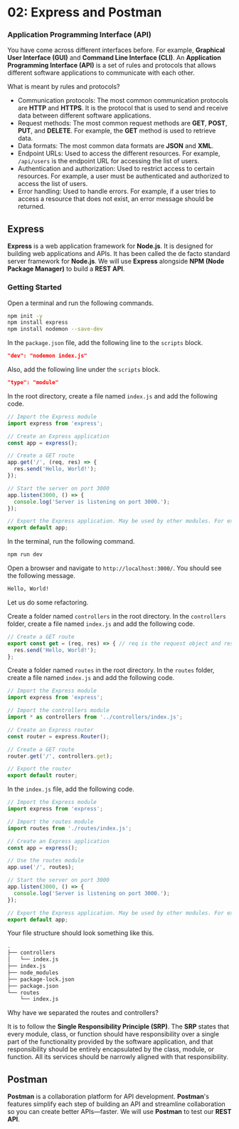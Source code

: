# 02: Express and Postman

### Application Programming Interface (API)

You have come across different interfaces before. For example, **Graphical User Interface (GUI)** and **Command Line Interface (CLI)**. An **Application Programming Interface (API)** is a set of rules and protocols that allows different software applications to communicate with each other.

What is meant by rules and protocols?

- Communication protocols: The most common communication protocols are **HTTP** and **HTTPS**. It is the protocol that is used to send and receive data between different software applications.
- Request methods: The most common request methods are **GET**, **POST**, **PUT**, and **DELETE**. For example, the **GET** method is used to retrieve data.
- Data formats: The most common data formats are **JSON** and **XML**.  
- Endpoint URLs: Used to access the different resources. For example, `/api/users` is the endpoint URL for accessing the list of users.
- Authentication and authorization: Used to restrict access to certain resources. For example, a user must be authenticated and authorized to access the list of users.
- Error handling: Used to handle errors. For example, if a user tries to access a resource that does not exist, an error message should be returned.

## Express

**Express** is a web application framework for **Node.js**. It is designed for building web applications and APIs. It has been called the de facto standard server framework for **Node.js**. We will use **Express** alongside **NPM (Node Package Manager)** to build a **REST API**.

### Getting Started

Open a terminal and run the following commands.

```bash
npm init -y
npm install express
npm install nodemon --save-dev
```

In the `package.json` file, add the following line to the `scripts` block.

```json
"dev": "nodemon index.js"
```

Also, add the following line under the `scripts` block.

```json
"type": "module"
```

In the root directory, create a file named `index.js` and add the following code.

```javascript
// Import the Express module
import express from 'express';

// Create an Express application
const app = express();

// Create a GET route
app.get('/', (req, res) => {
  res.send('Hello, World!');
});

// Start the server on port 3000
app.listen(3000, () => {
  console.log('Server is listening on port 3000.');
});

// Export the Express application. May be used by other modules. For example, API testing
export default app;
```

In the terminal, run the following command.

```bash
npm run dev
```

Open a browser and navigate to `http://localhost:3000/`. You should see the following message.

```bash
Hello, World!
```

Let us do some refactoring. 

Create a folder named `controllers` in the root directory. In the `controllers` folder, create a file named `index.js` and add the following code.

```javascript
// Create a GET route
export const get = (req, res) => { // req is the request object and res is the response object. This is specific to Express
  res.send('Hello, World!');
};
```

Create a folder named `routes` in the root directory. In the `routes` folder, create a file named `index.js` and add the following code.

```javascript
// Import the Express module
import express from 'express';

// Import the controllers module
import * as controllers from '../controllers/index.js';

// Create an Express router
const router = express.Router();

// Create a GET route
router.get('/', controllers.get);

// Export the router
export default router;
```

In the `index.js` file, add the following code.

```javascript
// Import the Express module
import express from 'express';

// Import the routes module
import routes from './routes/index.js';

// Create an Express application
const app = express();

// Use the routes module
app.use('/', routes);

// Start the server on port 3000
app.listen(3000, () => {
  console.log('Server is listening on port 3000.');
});

// Export the Express application. May be used by other modules. For example, API testing
export default app;
```

Your file structure should look something like this.

```bash
.
├── controllers
│   └── index.js
├── index.js
├── node_modules
├── package-lock.json
├── package.json
└── routes
    └── index.js
```

Why have we separated the routes and controllers? 

It is to follow the **Single Responsibility Principle (SRP)**. The **SRP** states that every module, class, or function should have responsibility over a single part of the functionality provided by the software application, and that responsibility should be entirely encapsulated by the class, module, or function. All its services should be narrowly aligned with that responsibility.

## Postman

**Postman** is a collaboration platform for API development. **Postman**'s features simplify each step of building an API and streamline collaboration so you can create better APIs—faster. We will use **Postman** to test our **REST API**.